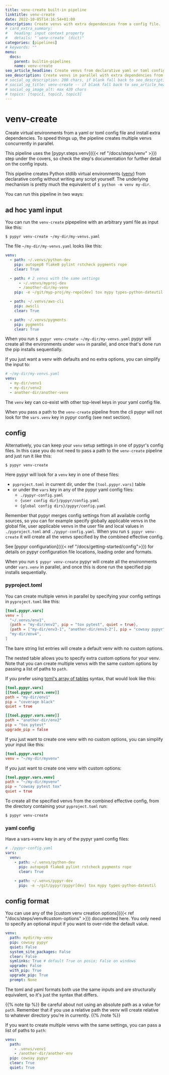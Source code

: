```yaml
---
title: venv-create built-in pipeline
linktitle: venv-create
date: 2022-10-05T14:16:54+01:00
description: Create venvs with extra dependencies from a config file.
# card_extra_summary:
#   heading: input context property
#   details: "`venv-create` (dict)"
categories: [pipelines]
# keywords: ""
menu:
  docs:
    parent: builtin-pipelines
    name: venv-create
seo_article_headline: Create venvs from declarative yaml or toml config files.
seo_description: Create venvs in parallel with extra dependencies from a config file without writing any code.
# social_og_description: 200 chars, if blank fall back to seo_description then description
# social_og_title: venv-create -- if blank fall back to seo_article_headline > .Title. Max 70 chars
# social_og_image_alt: max 420 chars
# topics: [topic1, topic2, topic3]
---
```

# venv-create
Create virtual environments from a yaml or toml config file and install extra
dependencies. To speed things up, the pipeline creates multiple venvs
concurrently in parallel.

This pipeline uses the [pypyr.steps.venv]({{< ref "/docs/steps/venv" >}}) step
under the covers, so check the step's documentation for further detail on the
config inputs.

This pipeline creates Python stdlib virtual environments
([venv](https://docs.python.org/3/library/venv.html)) from declarative config
without writing any script yourself. The underlying mechanism is pretty much
the equivalent of `$ python -m venv my-dir`.

You can run this pipeline in two ways:

## ad hoc yaml input
You can run the `venv-create` pipepeline with an arbitrary yaml file as input
like this:

```text
$ pypyr venv-create ~/my-dir/my-venvs.yaml
```

The file `~/my-dir/my-venvs.yaml` looks like this:
```yaml
venv:
  - path: ~/.venvs/python-dev
    pip: autopep8 flake8 pylint rstcheck pygments rope
    clear: True

  - path: # 2 venvs with the same settings
      - ~/.venvs/myproj-dev
      - /another-dir/my-venv
    pip: -e ~/git/myp-proj/my-repo[dev] tox mypy types-python-dateutil

  - path: ~/.venvs/aws-cli
    pip: awscli
    clear: True

  - path: ~/.venvs/pygments
    pip: pygments
    clear: True
```

When you run `$ pypyr venv-create ~/my-dir/my-venvs.yaml` pypyr will create
all the environments under `venv` in parallel, and once that's done run the
pip installs sequentially.

If you just want a venv with defaults and no extra options, you can simplify
the input to:

```yaml
# ~/my-dir/my-venvs.yaml
venv:
  - my-dir/venv1
  - my-dir/venv2
  - another-dir/another-venv
```

The `venv` key can co-exist with other top-level keys in your yaml config file.

When you pass a path to the `venv-create` pipeline from the cli pypyr will not
look for the `vars.venv` key in pypyr config (see next section).

## config
Alternatively, you can keep your `venv` setup settings in one of pypyr's config
files. In this case you do not need to pass a path to the `venv-create` pipeline
and just run it like this:

```text
$ pypyr venv-create
```

Here pypyr will look for a `venv` key in one of these files:
- `pyproject.toml` in current dir, under the `[tool.pypyr.vars]` table
- or under the `vars` key in any of the pypyr yaml config files:
  - `./pypyr-config.yaml`
  - `{user config dir}/pypyr/config.yaml`
  - `{global config dirs}/pypyr/config.yaml`

Remember that pypyr merges config settings from all available config sources, so
you can for example specify globally applicable venvs in the global file, user
applicable venvs in the user file and local values in `./pyproject.toml` and
`./pypyr-config.yaml`. When you run `$ pypyr venv-create` it will create all the
venvs specified by the combined effective config.

See [pypyr configuration]({{< ref "/docs/getting-started/config">}}) for
details on pypyr configuration file locations, loading order and formats.

When you run `$ pypyr venv-create` pypyr will create all the environments under
`vars.venv` in parallel, and once this is done run the specified pip installs
sequentially.

### pyproject.toml
You can create multiple venvs in parallel by specifying your config settings
in `pyproject.toml` like this:
```toml
[tool.pypyr.vars]
venv = [
  "~/.venvs/env1",
  {path = "my-dir/env2", pip = "tox pytest", quiet = true},
  {path = ["my-dir/env3-1", "another-dir/env3-2"], pip = "cowsay pypyr", quiet = true},
  "my-dir/env4",
]
```

The bare string list entries will create a default venv with no custom options.

The nested table allows you to specify extra custom options for your venv. Note
that you can create multiple venvs with the same custom options by passing a
list of paths to `path`.

If you prefer using
[toml's array of tables](https://toml.io/en/latest#array-of-tables) syntax,
that would look like this:
```toml
[tool.pypyr.vars]
[[tool.pypyr.vars.venv]]
path = "my-dir/env1"
pip = "coverage black"
quiet = true

[[tool.pypyr.vars.venv]]
path = "another-dir/env2"
pip = "tox pytest"
upgrade_pip = false
```
If you just want to create one venv with no custom options, you can simplify
your input like this:
```toml
[tool.pypyr.vars]
venv = "~/my-dir/myvenv"
```

If you just want to create one venv with custom options:
```toml
[tool.pypyr.vars.venv]
path = "~/my-dir/myvenv"
pip = "cowsay pytest tox"
quiet = true
```

To create all the specified venvs from the combined effective config, from the
directory containing your `pyproject.toml` run:
```text
$ pypyr venv-create
```

### yaml config
Have a vars->venv key in any of the pypyr yaml config files:
```yaml
# ./pypyr-config.yaml
vars:
  venv:
    - path: ~/.venvs/python-dev
      pip: autopep8 flake8 pylint rstcheck pygments rope
      clear: True

    - path: ~/.venvs/pypyr-dev
      pip: -e ~/git/pypyr/pypyr[dev] tox mypy types-python-dateutil
```

## config format
You can use any of the
[custom venv creation options]({{< ref "/docs/steps/venv#custom-options" >}})
documented here. You only need to specify an optional input if you want to
over-ride the default value.

```yaml
venv:
  path: mydir/my-venv
  pip: cowsay pypyr
  quiet: False
  system_site_packages: False
  clear: False
  symlinks: True # default True on posix; False on windows
  upgrade: False
  with_pip: True
  upgrade_pip: True
  prompt: None
```

The toml and yaml formats both use the same inputs and are structurally
equivalent, so it's just the syntax that differs.

{{% note tip %}}
Be careful about not using an absolute path as a value for `path`. Remember that
if you use a relative path the venv will create relative to whatever directory
you're in currently.
{{% /note %}}

If you want to create multiple venvs with the same settings, you can pass a
list of paths to `path`:

```yaml
venv:
  path:
    - .venvs/venv1
    - /another-dir/another-env
  pip: cowsay pypyr
  clear: True
  quiet: True
```